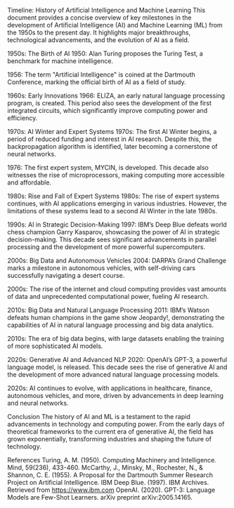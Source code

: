Timeline: History of Artificial Intelligence and Machine Learning
This document provides a concise overview of key milestones in the development of Artificial Intelligence (AI) and Machine Learning (ML) from the 1950s to the present day. It highlights major breakthroughs, technological advancements, and the evolution of AI as a field.

1950s: The Birth of AI
1950: Alan Turing proposes the Turing Test, a benchmark for machine intelligence.

1956: The term "Artificial Intelligence" is coined at the Dartmouth Conference, marking the official birth of AI as a field of study.

1960s: Early Innovations
1966: ELIZA, an early natural language processing program, is created. This period also sees the development of the first integrated circuits, which significantly improve computing power and efficiency.

1970s: AI Winter and Expert Systems
1970s: The first AI Winter begins, a period of reduced funding and interest in AI research. Despite this, the backpropagation algorithm is identified, later becoming a cornerstone of neural networks.

1976: The first expert system, MYCIN, is developed. This decade also witnesses the rise of microprocessors, making computing more accessible and affordable.

1980s: Rise and Fall of Expert Systems
1980s: The rise of expert systems continues, with AI applications emerging in various industries. However, the limitations of these systems lead to a second AI Winter in the late 1980s.

1990s: AI in Strategic Decision-Making
1997: IBM’s Deep Blue defeats world chess champion Garry Kasparov, showcasing the power of AI in strategic decision-making. This decade sees significant advancements in parallel processing and the development of more powerful supercomputers.

2000s: Big Data and Autonomous Vehicles
2004: DARPA’s Grand Challenge marks a milestone in autonomous vehicles, with self-driving cars successfully navigating a desert course.

2000s: The rise of the internet and cloud computing provides vast amounts of data and unprecedented computational power, fueling AI research.

2010s: Big Data and Natural Language Processing
2011: IBM’s Watson defeats human champions in the game show Jeopardy!, demonstrating the capabilities of AI in natural language processing and big data analytics.

2010s: The era of big data begins, with large datasets enabling the training of more sophisticated AI models.

2020s: Generative AI and Advanced NLP
2020: OpenAI’s GPT-3, a powerful language model, is released. This decade sees the rise of generative AI and the development of more advanced natural language processing models.

2020s: AI continues to evolve, with applications in healthcare, finance, autonomous vehicles, and more, driven by advancements in deep learning and neural networks.

Conclusion
The history of AI and ML is a testament to the rapid advancements in technology and computing power. From the early days of theoretical frameworks to the current era of generative AI, the field has grown exponentially, transforming industries and shaping the future of technology.

References
Turing, A. M. (1950). Computing Machinery and Intelligence. Mind, 59(236), 433-460.
McCarthy, J., Minsky, M., Rochester, N., & Shannon, C. E. (1955). A Proposal for the Dartmouth Summer Research Project on Artificial Intelligence.
IBM Deep Blue. (1997). IBM Archives. Retrieved from https://www.ibm.com
OpenAI. (2020). GPT-3: Language Models are Few-Shot Learners. arXiv preprint arXiv:2005.14165.
